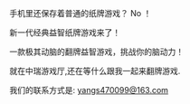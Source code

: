  手机里还保存着普通的纸牌游戏？ No ！
 
 新一代经典益智纸牌游戏来了！
 
 一款极其动脑的翻牌益智游戏，挑战你的脑动力！
 
 就在中瑞游戏厅,还在等什么跟我一起来翻牌游戏.
 
 我们的联系方式是: yangs470099@163.com
